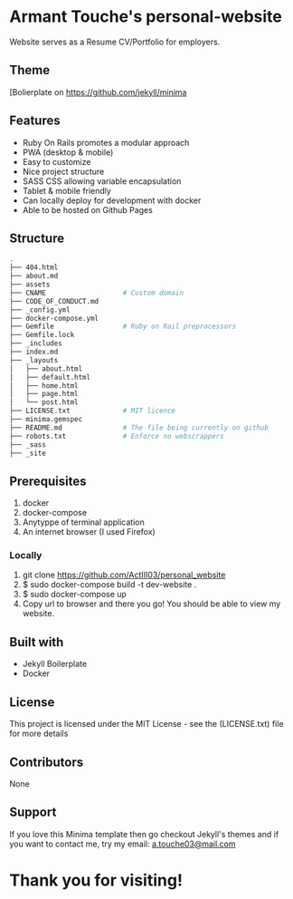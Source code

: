 # Armant Touche's personal-website

Website serves as a Resume CV/Portfolio for employers.

## Theme

[Bolierplate on https://github.com/jekyll/minima

## Features

- Ruby On Rails promotes a modular approach
- PWA (desktop & mobile)
- Easy to customize
- Nice project structure
- SASS CSS allowing variable encapsulation
- Tablet & mobile friendly
- Can locally deploy for development with docker
- Able to be hosted on Github Pages


## Structure

```bash
.
├── 404.html
├── about.md   				
├── assets
├── CNAME					# Custom domain
├── CODE_OF_CONDUCT.md
├── _config.yml
├── docker-compose.yml
├── Gemfile					# Ruby on Rail preprocessors
├── Gemfile.lock
├── _includes
├── index.md
├── _layouts				
│   ├── about.html
│   ├── default.html
│   ├── home.html
│   ├── page.html
│   └── post.html
├── LICENSE.txt				# MIT licence
├── minima.gemspec
├── README.md 				# The file being currently on github
├── robots.txt				# Enforce no webscrappers
├── _sass
├── _site
```

## Prerequisites

1. docker
2. docker-compose
3. Anytyppe of terminal application
3. An internet browser (I used Firefox)

### Locally

1. git clone https://github.com/ActIII03/personal_website
2. $ sudo docker-compose build -t dev-website .
3. $ sudo docker-compose up
4. Copy url to browser and there you go! You should be able to view my website.

## Built with

- Jekyll Boilerplate
- Docker 


## License

This project is licensed under the MIT License - see the (LICENSE.txt) file for more details

## Contributors

None

## Support

If you love this Minima template then go checkout Jekyll's themes and if you want to contact me, try my email: a.touche03@mail.com

# Thank you for visiting!
